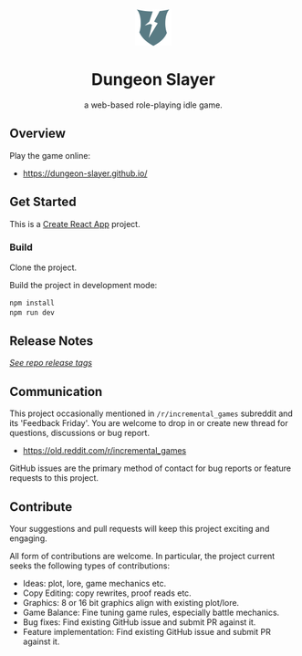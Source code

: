 <div align="center">
  <a href="https://github.com/dungeon-slayer/dungeon-slayer.github.io">
    <img width="64" height="64" src="https://raw.githubusercontent.com/dungeon-slayer/dungeon-slayer.github.io/master/favicon-128.png">
  </a>
  <br />
  <h1>Dungeon Slayer</h1>
  <p>
    a web-based role-playing idle game.
  </p>
</div>

## Overview

Play the game online:

* https://dungeon-slayer.github.io/

## Get Started

This is a [Create React App](https://github.com/facebookincubator/create-react-app) project.

### Build

Clone the project.

Build the project in development mode:

```js
npm install
npm run dev
```

## Release Notes

[*See repo release tags*](https://github.com/dungeon-slayer/dungeon-slayer.github.io/releases)

## Communication

This project occasionally mentioned in `/r/incremental_games` subreddit and its 'Feedback Friday'. You are welcome to drop in or create new thread for questions, discussions or bug report.

* https://old.reddit.com/r/incremental_games

GitHub issues are the primary method of contact for bug reports or feature requests to this project.

## Contribute

Your suggestions and pull requests will keep this project exciting and engaging.

All form of contributions are welcome. In particular, the project current seeks the following types of contributions:

* Ideas: plot, lore, game mechanics etc.
* Copy Editing: copy rewrites, proof reads etc.
* Graphics: 8 or 16 bit graphics align with existing plot/lore.
* Game Balance: Fine tuning game rules, especially battle mechanics.
* Bug fixes: Find existing GitHub issue and submit PR against it.
* Feature implementation: Find existing GitHub issue and submit PR against it.
